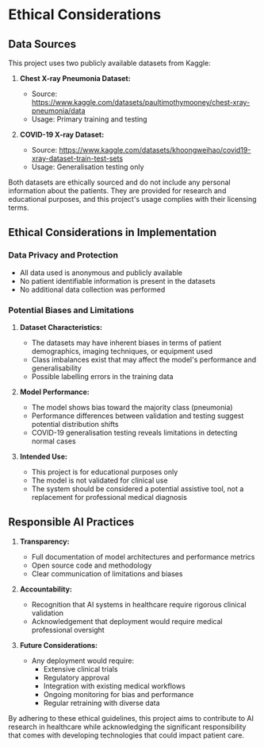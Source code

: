 # Ethical Considerations

## Data Sources

This project uses two publicly available datasets from Kaggle:

1. **Chest X-ray Pneumonia Dataset:**
   - Source: https://www.kaggle.com/datasets/paultimothymooney/chest-xray-pneumonia/data
   - Usage: Primary training and testing

2. **COVID-19 X-ray Dataset:**
   - Source: https://www.kaggle.com/datasets/khoongweihao/covid19-xray-dataset-train-test-sets
   - Usage: Generalisation testing only

Both datasets are ethically sourced and do not include any personal information about the patients. They are provided for research and educational purposes, and this project's usage complies with their licensing terms.

## Ethical Considerations in Implementation

### Data Privacy and Protection
- All data used is anonymous and publicly available
- No patient identifiable information is present in the datasets
- No additional data collection was performed

### Potential Biases and Limitations

1. **Dataset Characteristics:**
   - The datasets may have inherent biases in terms of patient demographics, imaging techniques, or equipment used
   - Class imbalances exist that may affect the model's performance and generalisability
   - Possible labelling errors in the training data

2. **Model Performance:**
   - The model shows bias toward the majority class (pneumonia)
   - Performance differences between validation and testing suggest potential distribution shifts
   - COVID-19 generalisation testing reveals limitations in detecting normal cases

3. **Intended Use:**
   - This project is for educational purposes only
   - The model is not validated for clinical use
   - The system should be considered a potential assistive tool, not a replacement for professional medical diagnosis

## Responsible AI Practices

1. **Transparency:**
   - Full documentation of model architectures and performance metrics
   - Open source code and methodology
   - Clear communication of limitations and biases

2. **Accountability:**
   - Recognition that AI systems in healthcare require rigorous clinical validation
   - Acknowledgement that deployment would require medical professional oversight

3. **Future Considerations:**
   - Any deployment would require:
     - Extensive clinical trials
     - Regulatory approval
     - Integration with existing medical workflows
     - Ongoing monitoring for bias and performance
     - Regular retraining with diverse data

By adhering to these ethical guidelines, this project aims to contribute to AI research in healthcare while acknowledging the significant responsibility that comes with developing technologies that could impact patient care.